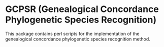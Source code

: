 # GCPSR (Genealogical Concordance Phylogenetic Species Recognition)

This package contains perl scripts for the implementation of the
genealogical concordance phylogenetic species recognition method.

